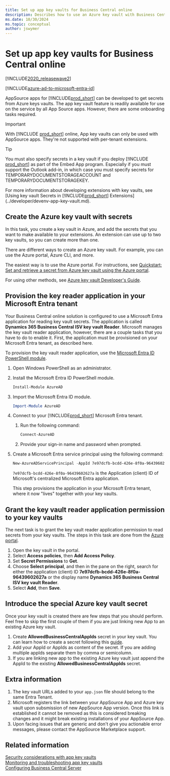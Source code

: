 ```yaml
---
title: Set up app key vaults for Business Central online
description: Describes how to use an Azure key vault with Business Central extensions for online.
ms.date: 10/30/2024
ms.topic: conceptual
author: jswymer
---
```

# Set up app key vaults for Business Central online

[!INCLUDE[2020_releasewave2](../includes/2020_releasewave2.md)]

[!INCLUDE[azure-ad-to-microsoft-entra-id](~/../shared-content/shared/azure-ad-to-microsoft-entra-id.md)]

AppSource apps for [!INCLUDE[prod_short](../developer/includes/prod_short.md)] can be developed to get secrets from Azure keys vaults. The app key vault feature is readily available for use on the service by all App Source apps. However, there are some onboarding tasks required.

> [!IMPORTANT]
> With [!INCLUDE [prod_short](../developer/includes/prod_short.md)] online, App key vaults can only be used with AppSource apps. They're not supported with per-tenant extensions.

> [!TIP]
> You must also specify secrets in a key vault if you deploy [!INCLUDE [prod_short](../developer/includes/prod_short.md)] as part of the Embed App program. Especially if you must support the Outlook add-in, in which case you must specify secrets for TEMPORARYDOCUMENTSTORAGEACCOUNT and TEMPORARYDOCUMENTSTORAGEKEY. <!--For more information, see [Setting Up the Office Add-Ins for Outlook Integration with [!INCLUDE[prod_short](../developer/includes/prod_short.md)]](Setting-up-Office-Add-Ins-Outlook-Inbox.md).-->

For more information about developing extensions with key vaults, see [Using key vault Secrets in [!INCLUDE[prod_short](../developer/includes/prod_short.md)] Extensions](../developer/devenv-app-key-vault.md).

## Create the Azure key vault with secrets

In this task, you create a key vault in Azure, and add the secrets that you want to make available to your extensions. An extension can use up to two key vaults, so you can create more than one.

There are different ways to create an Azure key vault. For example, you can use the Azure portal, Azure CLI, and more.

The easiest way is to use the Azure portal. For instructions, see [Quickstart: Set and retrieve a secret from Azure key vault using the Azure portal](/azure/key-vault/secrets/quick-create-portal). 

For using other methods, see [Azure key vault Developer's Guide](/azure/key-vault/general/developers-guide#creating-and-managing-key-vaults).

## Provision the key reader application in your Microsoft Entra tenant

Your Business Central online solution is configured to use a Microsoft Entra application for reading key vault secrets. The application is called **Dynamics 365 Business Central ISV key vault Reader**. Microsoft manages the key vault reader application, however, there are a couple tasks that you have to do to enable it. First, the application must be provisioned on your Microsoft Entra tenant, as described here.

To provision the key vault reader application, use the [Microsoft Entra ID PowerShell module](/powershell/module/azuread).

1. Open Windows PowerShell as an administrator.
1. Install the Microsoft Entra ID PowerShell module.

    ```powershell
    Install-Module AzureAD 
    ```

1. Import the Microsoft Entra ID module.

    ```powershell
    Import-Module AzureAD 
    ```

1. Connect to your [!INCLUDE[prod_short](../developer/includes/prod_short.md)] Microsoft Entra tenant.

    1. Run the following command:

       ```powershell
       Connect-AzureAD 
       ```

    1. Provide your sign-in name and password when prompted.

1. Create a Microsoft Entra service principal using the following command:

    ```powershell
    New-AzureADServicePrincipal -AppId 7e97dcfb-bcdd-426e-8f0a-96439602627a
    ```

    `7e97dcfb-bcdd-426e-8f0a-96439602627a` is the Application (client) ID of Microsoft's centralized Microsoft Entra application.

    This step provisions the application in your Microsoft Entra tenant, where it now "lives" together with your key vaults.

## Grant the key vault reader application permission to your key vaults

The next task is to grant the key vault reader application permission to read secrets from your key vaults. The steps in this task are done from the [Azure portal](https://portal.azure.com).

1. Open the key vault in the portal.
2. Select **Access policies**, then **Add Access Policy**.
3. Set **Secret Permissions** to **Get**.
4. Choose **Select principal**, and then in the pane on the right, search for either the application (client) ID **7e97dcfb-bcdd-426e-8f0a-96439602627a** or the display name **Dynamics 365 Business Central ISV key vault Reader**. 
5. Select **Add**, then **Save**.

## Introduce the special Azure key vault secret
Once your key vault is created there are few steps that you should perform. Feel free to skip the first couple of them if you are just linking new App to an existing Azure key vault.
1. Create **AllowedBusinessCentralAppIds** secret in your key vault. You can learn how to create a secret following this [guide](https://learn.microsoft.com/en-us/azure/key-vault/secrets/quick-create-portal).
2. Add your AppId or AppIds as content of the secret. If you are adding multiple appIds separate them by comma or semicolumn.
3. If you are linking new app to the existing Azure key vault just append the AppId to the existing **AllowedBusinessCentralAppIds** secret.

## Extra information
1. The key vault URLs added to your `app.json` file should belong to the same Entra Tenant.
2. Microsoft registers the link between your AppSource App and Azure key vault upon subsmission of new AppSource App version. Once this link is established it cannot be removed as this is considered breaking changes and it might break existing installations of your AppSource App.
3. Upon facing issues that are generic and don't give you actionable error messages, please contact the AppSource Marketplace support.

## Related information  

[Security considerations with app key vaults](../developer/devenv-app-key-vault.md#security)  
[Monitoring and troubleshooting app key vaults](../developer/devenv-app-key-vault.md#troubleshooting)  
[Configuring Business Central Server](configure-server-instance.md)  
